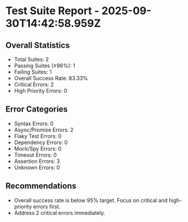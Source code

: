# Test Suite Report - 2025-09-30T14:42:58.959Z

## Overall Statistics
- Total Suites: 2
- Passing Suites (≥96%): 1
- Failing Suites: 1
- Overall Success Rate: 83.33%
- Critical Errors: 2
- High Priority Errors: 0

## Error Categories
- Syntax Errors: 0
- Async/Promise Errors: 2
- Flaky Test Errors: 0
- Dependency Errors: 0
- Mock/Spy Errors: 0
- Timeout Errors: 0
- Assertion Errors: 3
- Unknown Errors: 0

## Recommendations
- Overall success rate is below 95% target. Focus on critical and high-priority errors first.
- Address 2 critical errors immediately.


